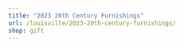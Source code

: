 ```yaml
---
title: "2023 20th Century Furnishings"
url: /louisville/2023-20th-century-furnishings/
shop: gift
---
```

